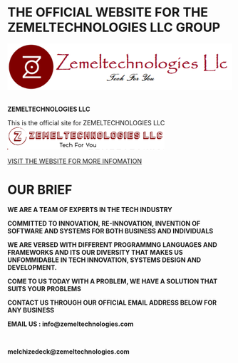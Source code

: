 <h1><b>THE OFFICIAL WEBSITE FOR THE ZEMELTECHNOLOGIES LLC GROUP</b></h1>
                                      <img src="./assets/Zeee.png"> &nbsp;&nbsp;&nbsp;<p><b><span>ZEMELTECHNOLOGIES LLC</span></b></p>
This is the official site for ZEMELTECHNOLOGIES LLC<br>
<img src="./assets/zee1.png">

<a href="https://www.zemeltechnologies.me">VISIT THE WEBSITE FOR MORE INFOMATION</a>

<h1>OUR BRIEF</h1>
<b>
<p>WE ARE A TEAM OF EXPERTS IN THE TECH INDUSTRY</p>
<p>COMMITTED TO INNOVATION, RE-INNOVATION, INVENTION OF SOFTWARE AND SYSTEMS FOR BOTH BUSINESS AND INDIVIDUALS</p>
<p>WE ARE VERSED WITH DIFFERENT PROGRAMMNG LANGUAGES AND FRAMEWORKS AND ITS OUR DIVERSITY THAT MAKES US UNFOMMIDABLE IN TECH INNOVATION, SYSTEMS DESIGN AND DEVELOPMENT.</p>
<p>COME TO US TODAY WITH A PROBLEM, WE HAVE A SOLUTION THAT SUITS YOUR PROBLEMS</p>


<p>CONTACT US THROUGH OUR OFFICIAL EMAIL ADDRESS BELOW FOR ANY BUSINESS</P>
<p>EMAIL US : info@zemeltechnologies.com</p><br><p>melchizedeck@zemeltechnologies.com</p>
</b>
